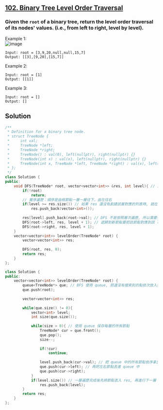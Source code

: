 ## [102. Binary Tree Level Order Traversal](https://leetcode.com/problems/binary-tree-level-order-traversal/)

### Given the `root` of a binary tree, return the level order traversal of its nodes' values. (i.e., from left to right, level by level).


Example 1:  
![image](https://assets.leetcode.com/uploads/2021/02/19/tree1.jpg)  
```
Input: root = [3,9,20,null,null,15,7]
Output: [[3],[9,20],[15,7]]
```

Example 2:
```
Input: root = [1]
Output: [[1]]
```

Example 3:
```
Input: root = []
Output: []
```


## Solution
```c++
/**
 * Definition for a binary tree node.
 * struct TreeNode {
 *     int val;
 *     TreeNode *left;
 *     TreeNode *right;
 *     TreeNode() : val(0), left(nullptr), right(nullptr) {}
 *     TreeNode(int x) : val(x), left(nullptr), right(nullptr) {}
 *     TreeNode(int x, TreeNode *left, TreeNode *right) : val(x), left(left), right(right) {}
 * };
 */
class Solution {
public:
    void DFS(TreeNode* root, vector<vector<int>> &res, int level){ // 深度優先搜尋法
        if(!root)
            return;
        // 層序遍歷：順序是由根節點一層一層往下，由左往右
        if(level >= res.size()) // 如果 res 還沒有創建該層對應的列表時, 就在 res 中創建一個新的列表來保存該層節點
            res.push_back(vector<int>());
        
        res[level].push_back(root->val); // DFS 不是按照層次遍歷, 所以需要去計算每個節點的深度(level), 來將同一層放在同個列表中, (所以可以套前序遍歷的殼下去改寫)
        DFS(root->left, res, level + 1); // 遞歸到新節點要把該節點對應到該 level 對應列表的末尾
        DFS(root->right, res, level + 1);
    }
    vector<vector<int>> levelOrder(TreeNode* root) {
        vector<vector<int>> res;
        
        DFS(root, res, 0);
        return res;
    }
};
```

```c++
class Solution {
public:
    vector<vector<int>> levelOrder(TreeNode* root) {
        queue<TreeNode*> que; // BFS 使用 queue, 把還沒有搜索到的點依次放入列隊, 然後再回到 queue.front() 當作遍歷點
        que.push(root);
        
        vector<vector<int>> res;
        
        while(que.size() != 0){
            vector<int> level;
            int size(que.size());
            
            while(size > 0){ // 使用 queue 保存每層的所有節點
                TreeNode* cur = que.front();
                que.pop();
                size--;
                
                if(!cur)
                    continue;
                
                level.push_back(cur->val); // 把 queue 中的所有節點依序拿出
                que.push(cur->left); // 再把左右節點丟進 queue 中
                que.push(cur->right);
            }
            if(level.size()) // 一層遍歷完成後先將節點丟入 res, 再進行下一層
                res.push_back(level);
        }
        return res;
    }
};
```
